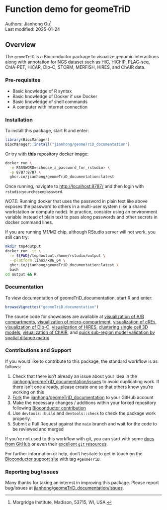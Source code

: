 Function demo for geomeTriD
================
Authors: Jianhong Ou[^1]<br/>
Last modified: 2025-01-24

## Overview

The `geomeTriD` is a Bioconductor package to visualize genomic
interactions along with annotation for NGS dataset such as HiC, HiChIP,
PLAC-seq, ChIA-PET, HiCAR, Dip-C, STORM, MERFISH, HiRES, and ChAIR data.

### Pre-requisites

- Basic knowledge of R syntax
- Basic knowledge of Docker if use Docker
- Basic knowledge of shell commands
- A computer with internet connection

### Installation

To install this package, start R and enter:

``` r
library(BiocManager)
BiocManager::install("jianhong/geomeTriD_documentation")
```

Or try with **this** repository docker image:

``` sh
docker run \
  -e PASSWORD=<choose_a_password_for_rstudio> \
  -p 8787:8787 \
  ghcr.io/jianhong/geomeTriD_documentation:latest
```

Once running, navigate to <http://localhost:8787/> and then login with
`rstudio`:`yourchosenpassword`.

*NOTE*: Running docker that uses the password in plain text like above
exposes the password to others in a multi-user system (like a shared
workstation or compute node). In practice, consider using an environment
variable instead of plain text to pass along passwords and other secrets
in docker command lines.

If you are running M1/M2 chip, although RStudio server will not work,
you still can try:

``` sh
mkdir tmp4output
docker run -it \
  -v ${PWD}/tmp4output:/home/rstudio/output \
  --platform linux/x86_64 \
  ghcr.io/jianhong/geomeTriD_documentation:latest \
  bash
cd output && R
```

### Documentation

To view documentation of geomeTriD_documentation, start R and enter:

``` r
browseVignettes("geomeTriD.documentation")
```

The source code for showcases are available at
[visualization of A/B compartments](https://jianhong.github.io/geomeTriD_documentation/articles/Fig1.html),
[visualization of micro-compartment](https://jianhong.github.io/geomeTriD_documentation/articles/Fig2.html),
[visualization of cREs](https://jianhong.github.io/geomeTriD_documentation/articles/Fig3.html),
[visualization of Dip-C](https://jianhong.github.io/geomeTriD_documentation/articles/Fig4A.html),
[visualization of HiRES](https://jianhong.github.io/geomeTriD_documentation/articles/Fig4B.html),
[clustering single cell 3D models](https://jianhong.github.io/geomeTriD_documentation/articles/Fig5.html),
[visualization of ChAIR](https://jianhong.github.io/geomeTriD_documentation/articles/Fig5C.html),
and [quick sub-region model validation by spatial ditance matrix](https://jianhong.github.io/geomeTriD_documentation/articles/Fig6.html)

### Contributions and Support

If you would like to contribute to this package, the standard workflow
is as follows:

1.  Check that there isn’t already an issue about your idea in the
    [jianhong/geomeTriD_documentation/issues](https://github.com/jianhong/geomeTriD_documentation/issues)
    to avoid duplicating work. If there isn’t one already, please create
    one so that others know you’re working on this
2.  [Fork](https://help.github.com/en/github/getting-started-with-github/fork-a-repo)
    the
    [jianhong/geomeTriD_documentation](https://github.com/jianhong/geomeTriD_documentation)
    to your GitHub account
3.  Make the necessary changes / additions within your forked repository
    following [Bioconductor
    contribution](https://contributions.bioconductor.org/)
4.  Use `devtools::build` and `devtools::check` to check the package
    work properly.
5.  Submit a Pull Request against the `main` branch and wait for the
    code to be reviewed and merged

If you’re not used to this workflow with git, you can start with some
[docs from
GitHub](https://help.github.com/en/github/collaborating-with-issues-and-pull-requests)
or even their [excellent `git` resources](https://try.github.io/).

For further information or help, don’t hesitate to get in touch on the
[Bioconductor support site](https://support.bioconductor.org/) with tag
`#geomeTriD`.

### Reporting bug/issues

Many thanks for taking an interest in improving this package. Please
report bug/issues at
[jianhong/geomeTriD_documentation/issues](https://github.com/jianhong/geomeTriD_documentation/issues).

[^1]: Morgridge Institute, Madison, 53715, WI, USA.
